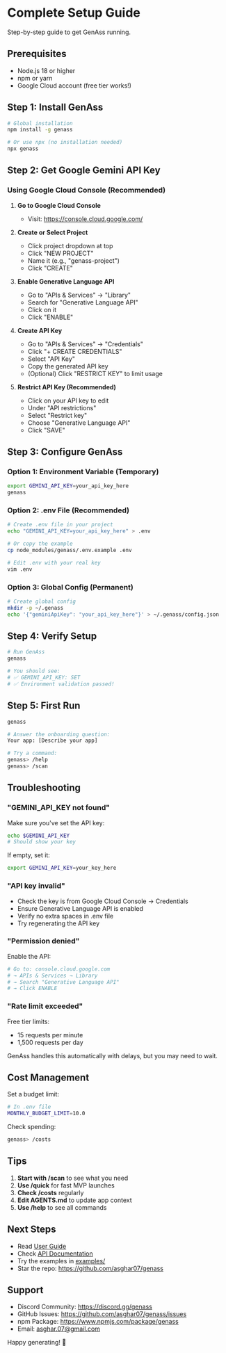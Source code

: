 # Complete Setup Guide

Step-by-step guide to get GenAss running.

## Prerequisites

- Node.js 18 or higher
- npm or yarn
- Google Cloud account (free tier works!)

## Step 1: Install GenAss

```bash
# Global installation
npm install -g genass

# Or use npx (no installation needed)
npx genass
```

## Step 2: Get Google Gemini API Key

### Using Google Cloud Console (Recommended)

1. **Go to Google Cloud Console**
   - Visit: https://console.cloud.google.com/

2. **Create or Select Project**
   - Click project dropdown at top
   - Click "NEW PROJECT"
   - Name it (e.g., "genass-project")
   - Click "CREATE"

3. **Enable Generative Language API**
   - Go to "APIs & Services" → "Library"
   - Search for "Generative Language API"
   - Click on it
   - Click "ENABLE"

4. **Create API Key**
   - Go to "APIs & Services" → "Credentials"
   - Click "+ CREATE CREDENTIALS"
   - Select "API Key"
   - Copy the generated API key
   - (Optional) Click "RESTRICT KEY" to limit usage

5. **Restrict API Key (Recommended)**
   - Click on your API key to edit
   - Under "API restrictions"
   - Select "Restrict key"
   - Choose "Generative Language API"
   - Click "SAVE"

## Step 3: Configure GenAss

### Option 1: Environment Variable (Temporary)

```bash
export GEMINI_API_KEY=your_api_key_here
genass
```

### Option 2: .env File (Recommended)

```bash
# Create .env file in your project
echo "GEMINI_API_KEY=your_api_key_here" > .env

# Or copy the example
cp node_modules/genass/.env.example .env

# Edit .env with your real key
vim .env
```

### Option 3: Global Config (Permanent)

```bash
# Create global config
mkdir -p ~/.genass
echo '{"geminiApiKey": "your_api_key_here"}' > ~/.genass/config.json
```

## Step 4: Verify Setup

```bash
# Run GenAss
genass

# You should see:
# ✅ GEMINI_API_KEY: SET
# ✅ Environment validation passed!
```

## Step 5: First Run

```bash
genass

# Answer the onboarding question:
Your app: [Describe your app]

# Try a command:
genass> /help
genass> /scan
```

## Troubleshooting

### "GEMINI_API_KEY not found"

Make sure you've set the API key:
```bash
echo $GEMINI_API_KEY
# Should show your key
```

If empty, set it:
```bash
export GEMINI_API_KEY=your_key_here
```

### "API key invalid"

- Check the key is from Google Cloud Console → Credentials
- Ensure Generative Language API is enabled
- Verify no extra spaces in .env file
- Try regenerating the API key

### "Permission denied"

Enable the API:
```bash
# Go to: console.cloud.google.com
# → APIs & Services → Library
# → Search "Generative Language API"
# → Click ENABLE
```

### "Rate limit exceeded"

Free tier limits:
- 15 requests per minute
- 1,500 requests per day

GenAss handles this automatically with delays, but you may need to wait.

## Cost Management

Set a budget limit:

```bash
# In .env file
MONTHLY_BUDGET_LIMIT=10.0
```

Check spending:
```bash
genass> /costs
```

## Tips

1. **Start with /scan** to see what you need
2. **Use /quick** for fast MVP launches
3. **Check /costs** regularly
4. **Edit AGENTS.md** to update app context
5. **Use /help** to see all commands

## Next Steps

- Read [User Guide](USER_GUIDE.md)
- Check [API Documentation](API.md)
- Try the examples in [examples/](examples/)
- Star the repo: https://github.com/asghar07/genass

## Support

- Discord Community: https://discord.gg/genass
- GitHub Issues: https://github.com/asghar07/genass/issues
- npm Package: https://www.npmjs.com/package/genass
- Email: asghar.07@gmail.com

Happy generating! 🎨